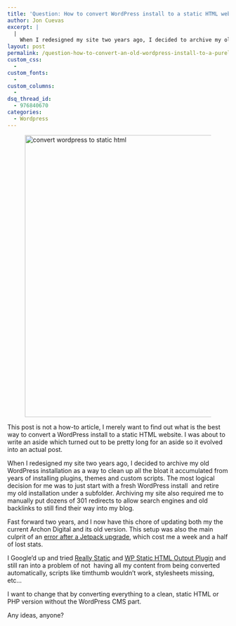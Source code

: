 ```yaml
---
title: 'Question: How to convert WordPress install to a static HTML website'
author: Jon Cuevas
excerpt: |
  |
    When I redesigned my site two years ago, I decided to archive my old WordPress installation as a way to clean up all the bloat it accumulated from years of installing plugins, themes and custom scripts. The most logical decision for me was to just start with a fresh WordPress install  and retire my old installation under a subfolder. Archiving my site also required me to manually put dozens of 301 redirects to allow search engines and old backlinks to still find their way into my blog.
layout: post
permalink: /question-how-to-convert-an-old-wordpress-install-to-a-purely-static-html-website-1737/
custom_css:
  - 
custom_fonts:
  - 
custom_columns:
  - 
dsq_thread_id:
  - 976840670
categories:
  - Wordpress
---
```

<figure><img class="alignnone" title="convert wordpress to static html" alt="convert wordpress to static html" src="http://archondigital.com/wp-content/uploads/code.jpg" width="1181" height="640" /></figure> 
This post is not a how-to article, I merely want to find out what is the best way to convert a WordPress install to a static HTML website. I was about to write an aside which turned out to be pretty long for an aside so it evolved into an actual post.

When I redesigned my site two years ago, I decided to archive my old WordPress installation as a way to clean up all the bloat it accumulated from years of installing plugins, themes and custom scripts. The most logical decision for me was to just start with a fresh WordPress install  and retire my old installation under a subfolder. Archiving my site also required me to manually put dozens of 301 redirects to allow search engines and old backlinks to still find their way into my blog.

Fast forward two years, and I now have this chore of updating both my the current Archon Digital and its old version. This setup was also the main culprit of an [error after a Jetpack upgrade][1], which cost me a week and a half of lost stats.

I Google&#8217;d up and tried [Really Static][2] and [WP Static HTML Output Plugin][3] and still ran into a problem of not  having all my content from being converted automatically, scripts like timthumb wouldn&#8217;t work, stylesheets missing, etc&#8230;

I want to change that by converting everything to a clean, static HTML or PHP version without the WordPress CMS part.

Any ideas, anyone?

<div class="alignleft">
</div>

 [1]: http://archondigital.com/lost-all-my-stats-after-jetpack-upgrade-1650/
 [2]: http://wordpress.org/extend/plugins/really-static/
 [3]: http://wordpress.org/extend/plugins/static-html-output-plugin/